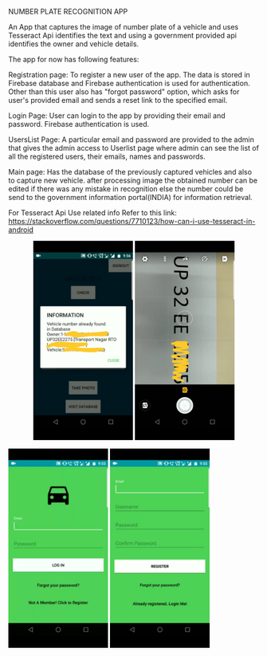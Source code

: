 NUMBER PLATE RECOGNITION APP

An App that captures the image of number plate of a vehicle and uses Tesseract Api identifies the text and using a government provided api
identifies the owner and vehicle details.

The app for now has following features:

Registration page: To register a new user of the app. The data is stored in Firebase database and Firebase authentication is used
for authentication. Other than this user also has "forgot password" option, which asks for user's provided email and sends a reset
link to the specified email.


Login Page: User can login to the app by providing their email and password. Firebase authentication is used.

UsersList Page: A particular email and password are provided to the admin that gives the admin access to Userlist page where admin 
can see the list of all the registered users, their emails, names and passwords.

Main page: Has the database of the previously captured vehicles and also to capture new vehicle. 
after processing image the obtained number can be edited if there was any mistake in recognition else the number could be send to the government information portal(INDIA) for information retrieval.

For Tesseract Api Use related info Refer to this link: https://stackoverflow.com/questions/7710123/how-can-i-use-tesseract-in-android
<p align="center"><img src="inside.jpeg" width="200" height="400">   <img src="action.jpeg" width="200" height="400"></p> 

<img src="login.jpeg" width="200" height="400" align="center">    <img src="signup.jpeg" width="200" height="400" align="center"> 

